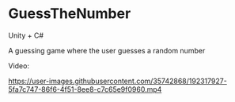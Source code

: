 # GuessTheNumber

Unity + C#

A guessing game where the user guesses a random number

Video:

https://user-images.githubusercontent.com/35742868/192317927-5fa7c747-86f6-4f51-8ee8-c7c65e9f0960.mp4


